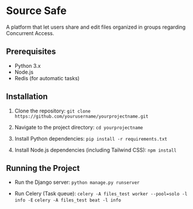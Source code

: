 # Source Safe

A platform that let users share and edit files organized in groups regarding Concurrent Access.

## Prerequisites

- Python 3.x
- Node.js
- Redis (for automatic tasks)

## Installation

1. Clone the repository:
   `git clone https://github.com/yourusername/yourprojectname.git`


2. Navigate to the project directory:
  `cd yourprojectname`


3. Install Python dependencies:
  `pip install -r requirements.txt`


4. Install Node.js dependencies (including Tailwind CSS):
  `npm install`


## Running the Project

- Run the Django server:
  `python manage.py runserver`

- Run Celery (Task queue):
  `celery -A files_test worker --pool=solo -l info -E`
  `celery -A files_test beat -l info`


